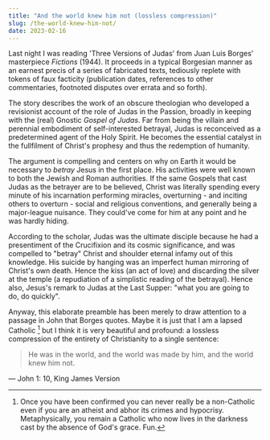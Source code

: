 ```yaml
---
title: "And the world knew him not (lossless compression)"
slug: /the-world-knew-him-not/
date: 2023-02-16
---
```


Last night I was reading 'Three Versions of Judas' from Juan Luis Borges' masterpiece _Fictions_ (1944). It proceeds in a typical Borgesian manner as an earnest precis of a series of fabricated texts, tediously replete with tokens of faux facticity (publication dates, references to other commentaries, footnoted disputes over errata and so forth).

The story describes the work of an obscure theologian who developed a revisionist account of the role of Judas in the Passion, broadly in keeping with the (real) Gnostic _Gospel of Judas_. Far from being the villain and perennial embodiment of self-interested betrayal, Judas is reconceived as a predetermined agent of the Holy Spirit. He becomes the essential catalyst in the fullfilment of Christ's prophesy and thus the redemption of humanity.

The argument is compelling and centers on why on Earth it would be necessary to _betray_ Jesus in the first place. His activities were well known to both the Jewish and Roman authorities. If the same Gospels that cast Judas as the betrayer are to be believed, Christ was literally spending every minute of his incarnation performing miracles, overturning - and inciting others to overturn - social and religious conventions, and generally being a major-league nuisance. They could've come for him at any point and he was hardly hiding.

According to the scholar, Judas was the ultimate disciple because he had a presentiment of the Crucifixion and its cosmic significance, and was compelled to "betray" Christ and shoulder eternal infamy out of this knowledge. His suicide by hanging was an imperfect human mirroring of Christ's own death. Hence the kiss (an act of love) and discarding the silver at the temple (a repudiation of a simplistic reading of the betrayal). Hence also, Jesus's remark to Judas at the Last Supper: "what you are going to do, do quickly".

Anyway, this elaborate preamble has been merely to draw attention to a passage in John that Borges quotes. Maybe it is just that I am a lapsed Catholic [^lapsed] but I think it is very beautiful and profound: a lossless compression of the entirety of Christianity to a single sentence:

> He was in the world, and the world was made by him, and the world knew him not.

&mdash; John 1: 10, King James Version

[^lapsed]: Once you have been confirmed you can never really be a non-Catholic even if you are an atheist and abhor its crimes and hypocrisy. Metaphysically, you remain a Catholic who now lives in the darkness cast by the absence of God's grace. Fun.
